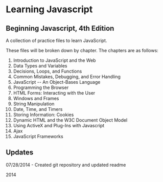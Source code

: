 Learning Javascript
===================

Beginning Javascript, 4th Edition
---------------------------------

A collection of practice files to learn JavaScript.

These files will be broken down by chapter. The chapters are as follows:

1. Introduction to JavaScript and the Web
2. Data Types and Variables
3. Decisions, Loops, and Functions
4. Common Mistakes, Debugging, and Error Handling
5. JavaScript -- An Object-Bases Language
6. Programming the Browser
7. HTML Forms: Interacting with the User
8. Windows and Frames
9. String Manipulation
10. Date, Time, and Timers
11. Storing Information: Cookies
12. Dynamic HTML and the W3C Document Object Model
13. Using ActiveX and Plug-Ins with Javascript
14. Ajax
15. JavaScript Frameworks

Updates
-------

07/28/2014 - Created git repository and updated readme

2014
